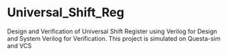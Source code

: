 # Universal_Shift_Reg
Design and Verification of Universal Shift Register using Verilog for Design and System Verilog for Verification. This project is simulated on Questa-sim and VCS
